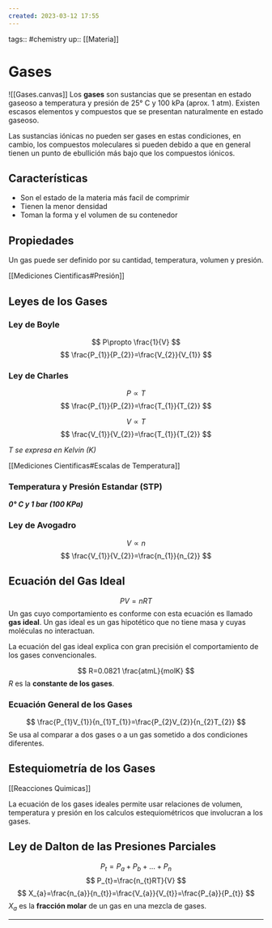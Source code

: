 ```yaml
---
created: 2023-03-12 17:55
---
```

tags:: #chemistry 
up:: [[Materia]]
# Gases
![[Gases.canvas]]
Los **gases** son sustancias que se presentan en estado gaseoso a temperatura y presión de 25° C y 100 kPa (aprox. 1 atm). Existen escasos elementos y compuestos que se presentan naturalmente en estado gaseoso. 

Las sustancias iónicas no pueden ser gases en estas condiciones, en cambio, los compuestos moleculares si pueden debido a que en general tienen un punto de ebullición más bajo que los compuestos iónicos.

## Características
- Son el estado de la materia más facil de comprimir
- Tienen la menor densidad
- Toman la forma y el volumen de su contenedor

## Propiedades
Un gas puede ser definido por su cantidad, temperatura, volumen y presión. 

[[Mediciones Cientificas#Presión]]

## Leyes de los Gases
### Ley de Boyle
$$
P\propto \frac{1}{V}
$$
$$
\frac{P_{1}}{P_{2}}=\frac{V_{2}}{V_{1}}
$$

### Ley de Charles
$$
P\propto T
$$
$$
\frac{P_{1}}{P_{2}}=\frac{T_{1}}{T_{2}}
$$

$$
V\propto T
$$
$$
\frac{V_{1}}{V_{2}}=\frac{T_{1}}{T_{2}}
$$

*$T$ se expresa en Kelvin (K)*

[[Mediciones Cientificas#Escalas de Temperatura]]

### Temperatura y Presión Estandar (STP)
***0° C y 1 bar (100 KPa)***

### Ley de Avogadro
$$
V\propto n
$$
$$
\frac{V_{1}}{V_{2}}=\frac{n_{1}}{n_{2}}
$$

## Ecuación del Gas Ideal
$$
PV=nRT
$$
Un gas cuyo comportamiento es conforme con esta ecuación es llamado **gas ideal**. Un gas ideal es un gas hipotético que no tiene masa y cuyas moléculas no interactuan.

La ecuación del gas ideal explica con gran precisión el comportamiento de los gases convencionales.

$$
R=0.0821 \frac{atmL}{molK}
$$
$R$ es la **constante de los gases**.

### Ecuación General de los Gases
$$
\frac{P_{1}V_{1}}{n_{1}T_{1}}=\frac{P_{2}V_{2}}{n_{2}T_{2}}
$$
Se usa al comparar a dos gases o a un gas sometido a dos condiciones diferentes.

## Estequiometría de los Gases
[[Reacciones Quimicas]]

La ecuación de los gases ideales permite usar relaciones de volumen, temperatura y presión en los calculos estequiométricos que involucran a los gases.

## Ley de Dalton de las Presiones Parciales
$$
P_{t}=P_{a}+P_{b}+\dots+P_{n}
$$
$$
P_{t}=\frac{n_{t}RT}{V}
$$
$$
X_{a}=\frac{n_{a}}{n_{t}}=\frac{V_{a}}{V_{t}}=\frac{P_{a}}{P_{t}}
$$
$X_{a}$ es la **fracción molar** de un gas en una mezcla de gases.
___

